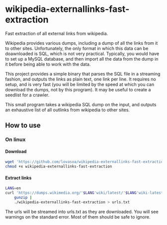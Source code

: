 # wikipedia-externallinks-fast-extraction

Fast extraction of all external links from wikipedia.

Wikipedia provides various dumps, including a dump of all the links
from it to other sites. Unfortunately, the only format in which this data
can be doawnloaded is SQL, which is not very practical. Typically, you would
have to set up a MySQL database, and then import all the data from the dump in it
before being able to work with the data.

This project provides a simple binary that parses the SQL file
in a streaming fashion, and outputs the links as plain text, one link per line.
It requires no setup, and is very fast (you will be limited by the speed at which
you can download the dumps, not by this program).
It may be useful to create a seedlist for a crawler.

This small program takes a wikipedia SQL dump on the input, and 
outputs an exhaustive list of all outlinks from wikipedia to other sites.

## How to use

### On linux

#### Download
```sh
wget 'https://github.com/lovasoa/wikipedia-externallinks-fast-extraction/releases/download/0.1.5/wikipedia-externallinks-fast-extraction'
chmod +x wikipedia-externallinks-fast-extraction
```

#### Extract links

```sh
LANG=en
curl 'https://dumps.wikimedia.org/'$LANG'wiki/latest/'$LANG'wiki-latest-externallinks.sql.gz' |
	gunzip |
	./wikipedia-externallinks-fast-extraction > urls.txt
```

The urls will be streamed into urls.txt as they are downloaded.
You will see warnings on the standard error.
Most of them should be safe to ignore.
